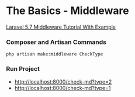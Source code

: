 # The Basics - Middleware

[Laravel 5.7 Middleware Tutorial With Example](https://www.itsolutionstuff.com/post/laravel-57-middleware-tutorial-with-exampleexample.html)

### Composer and Artisan Commands
```shell script
php artisan make:middleware CheckType
```

### Run Project
* [http://localhost:8000/check-md?type=2](http://localhost:8000/check-md?type=2)
* [http://localhost:8000/check-md?type=1](http://localhost:8000/check-md?type=1)
